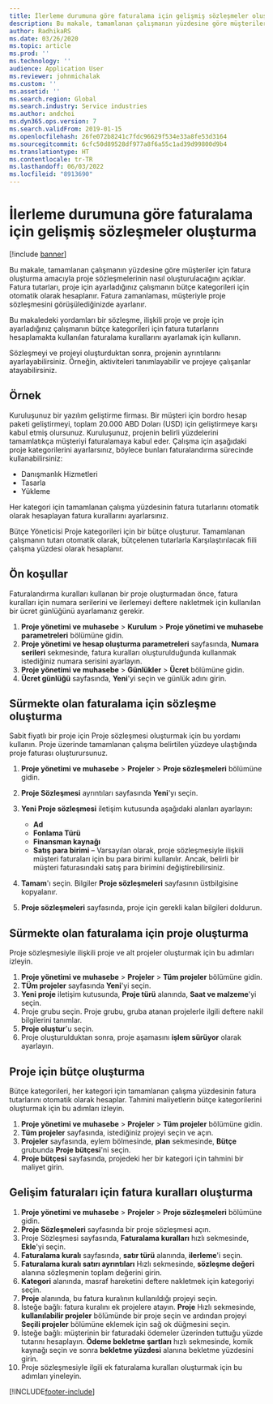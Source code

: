 ```yaml
---
title: İlerleme durumuna göre faturalama için gelişmiş sözleşmeler oluşturma
description: Bu makale, tamamlanan çalışmanın yüzdesine göre müşteriler için fatura oluşturabilmek amacıyla proje sözleşmelerinin nasıl oluşturulacağını açıklar.
author: RadhikaRS
ms.date: 03/26/2020
ms.topic: article
ms.prod: ''
ms.technology: ''
audience: Application User
ms.reviewer: johnmichalak
ms.custom: ''
ms.assetid: ''
ms.search.region: Global
ms.search.industry: Service industries
ms.author: andchoi
ms.dyn365.ops.version: 7
ms.search.validFrom: 2019-01-15
ms.openlocfilehash: 26fe072b8241c7fdc96629f534e33a8fe53d3164
ms.sourcegitcommit: 6cfc50d89528df977a8f6a55c1ad39d99800d9b4
ms.translationtype: HT
ms.contentlocale: tr-TR
ms.lasthandoff: 06/03/2022
ms.locfileid: "8913690"
---
```

# <a name="create-advanced-contracts-for-billing-based-on-progress"></a>İlerleme durumuna göre faturalama için gelişmiş sözleşmeler oluşturma
[!include [banner](../includes/banner.md)]

Bu makale, tamamlanan çalışmanın yüzdesine göre müşteriler için fatura oluşturma amacıyla proje sözleşmelerinin nasıl oluşturulacağını açıklar. Fatura tutarları, proje için ayarladığınız çalışmanın bütçe kategorileri için otomatik olarak hesaplanır. Fatura zamanlaması, müşteriyle proje sözleşmesini görüşülediğinizde ayarlanır.

Bu makaledeki yordamları bir sözleşme, ilişkili proje ve proje için ayarladığınız çalışmanın bütçe kategorileri için fatura tutarlarını hesaplamakta kullanılan faturalama kurallarını ayarlamak için kullanın.

Sözleşmeyi ve projeyi oluşturduktan sonra, projenin ayrıntılarını ayarlayabilirsiniz. Örneğin, aktiviteleri tanımlayabilir ve projeye çalışanlar atayabilirsiniz.

## <a name="example"></a>Örnek

Kuruluşunuz bir yazılım geliştirme firması. Bir müşteri için bordro hesap paketi geliştirmeyi, toplam 20.000 ABD Doları (USD) için geliştirmeye karşı kabul etmiş olursunuz. Kuruluşunuz, projenin belirli yüzdelerini tamamlatıkça müşteriyi faturalamaya kabul eder. Çalışma için aşağıdaki proje kategorilerini ayarlarsınız, böylece bunları faturalandırma sürecinde kullanabilirsiniz:

- Danışmanlık Hizmetleri
- Tasarla
- Yükleme

Her kategori için tamamlanan çalışma yüzdesinin fatura tutarlarını otomatik olarak hesaplayan fatura kurallarını ayarlarsınız.

Bütçe Yöneticisi Proje kategorileri için bir bütçe oluşturur. Tamamlanan çalışmanın tutarı otomatik olarak, bütçelenen tutarlarla Karşılaştırılacak fiili çalışma yüzdesi olarak hesaplanır.

## <a name="prerequisites"></a>Ön koşullar

Faturalandırma kuralları kullanan bir proje oluşturmadan önce, fatura kuralları için numara serilerini ve ilerlemeyi deftere nakletmek için kullanılan bir ücret günlüğünü ayarlamanız gerekir.

1. **Proje yönetimi ve muhasebe** \> **Kurulum** \> **Proje yönetimi ve muhasebe parametreleri** bölümüne gidin.
2. **Proje yönetimi ve hesap oluşturma parametreleri** sayfasında, **Numara serileri** sekmesinde, fatura kuralları oluşturulduğunda kullanmak istediğiniz numara serisini ayarlayın.
3. **Proje yönetimi ve muhasebe** \> **Günlükler** \> **Ücret** bölümüne gidin.
4. **Ücret günlüğü** sayfasında, **Yeni**'yi seçin ve günlük adını girin.

## <a name="create-a-contract-for-progress-billings"></a>Sürmekte olan faturalama için sözleşme oluşturma

Sabit fiyatlı bir proje için Proje sözleşmesi oluşturmak için bu yordamı kullanın. Proje üzerinde tamamlanan çalışma belirtilen yüzdeye ulaştığında proje faturası oluşturursunuz.

1. **Proje yönetimi ve muhasebe** \> **Projeler** \> **Proje sözleşmeleri** bölümüne gidin.
2. **Proje Sözleşmesi** ayrıntıları sayfasında **Yeni**'yı seçin.
3. **Yeni Proje sözleşmesi** iletişim kutusunda aşağıdaki alanları ayarlayın:

    - **Ad**
    - **Fonlama Türü**
    - **Finansman kaynağı**
    - **Satış para birimi** – Varsayılan olarak, proje sözleşmesiyle ilişkili müşteri faturaları için bu para birimi kullanılır. Ancak, belirli bir müşteri faturasındaki satış para birimini değiştirebilirsiniz.

4. **Tamam**'ı seçin. Bilgiler **Proje sözleşmeleri** sayfasının üstbilgisine kopyalanır.
5. **Proje sözleşmeleri** sayfasında, proje için gerekli kalan bilgileri doldurun.

## <a name="create-a-project-for-progress-billings"></a>Sürmekte olan faturalama için proje oluşturma

Proje sözleşmesiyle ilişkili proje ve alt projeler oluşturmak için bu adımları izleyin.

1. **Proje yönetimi ve muhasebe** \> **Projeler** \> **Tüm projeler** bölümüne gidin.
2. **TÜm projeler** sayfasında **Yeni**'yi seçin.
3. **Yeni proje** iletişim kutusunda, **Proje türü** alanında, **Saat ve malzeme**'yi seçin.
4. Proje grubu seçin. Proje grubu, gruba atanan projelerle ilgili deftere nakil bilgilerini tanımlar.
5. **Proje oluştur**'u seçin.
6. Proje oluşturulduktan sonra, proje aşamasını **işlem sürüyor** olarak ayarlayın.

## <a name="create-a-budget-for-a-project"></a>Proje için bütçe oluşturma

Bütçe kategorileri, her kategori için tamamlanan çalışma yüzdesinin fatura tutarlarını otomatik olarak hesaplar. Tahmini maliyetlerin bütçe kategorilerini oluşturmak için bu adımları izleyin.

1. **Proje yönetimi ve muhasebe** \> **Projeler** \> **Tüm projeler** bölümüne gidin.
2. **Tüm projeler** sayfasında, istediğiniz projeyi seçin ve açın.
3. **Projeler** sayfasında, eylem bölmesinde, **plan** sekmesinde, **Bütçe** grubunda **Proje bütçesi**'ni seçin.
4. **Proje bütçesi** sayfasında, projedeki her bir kategori için tahmini bir maliyet girin.

## <a name="create-billing-rules-for-progress-billings"></a>Gelişim faturaları için fatura kuralları oluşturma

1. **Proje yönetimi ve muhasebe** \> **Projeler** \> **Proje sözleşmeleri** bölümüne gidin.
2. **Proje Sözleşmeleri** sayfasında bir proje sözleşmesi açın.
3. Proje Sözleşmesi sayfasında, **Faturalama kuralları** hızlı sekmesinde, **Ekle**'yi seçin.
4. **Faturalama kuralı** sayfasında, **satır türü** alanında, **ilerleme**'i seçin.
5. **Faturalama kuralı satırı ayrıntıları** Hızlı sekmesinde, **sözleşme değeri** alanına sözleşmenin toplam değerini girin.
6. **Kategori** alanında, masraf hareketini deftere nakletmek için kategoriyi seçin.
7. **Proje** alanında, bu fatura kuralının kullanıldığı projeyi seçin.
8. İsteğe bağlı: fatura kuralını ek projelere atayın. **Proje** Hızlı sekmesinde, **kullanılabilir projeler** bölümünde bir proje seçin ve ardından projeyi **Seçili projeler** bölümüne eklemek için sağ ok düğmesini seçin.
9. İsteğe bağlı: müşterinin bir faturadaki ödemeler üzerinden tuttuğu yüzde tutarını hesaplayın. **Ödeme bekletme şartları** hızlı sekmesinde, komik kaynağı seçin ve sonra **bekletme yüzdesi** alanına bekletme yüzdesini girin.
10. Proje sözleşmesiyle ilgili ek faturalama kuralları oluşturmak için bu adımları yineleyin.


[!INCLUDE[footer-include](../includes/footer-banner.md)]